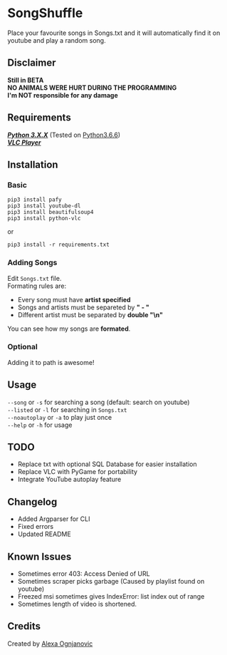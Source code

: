 # SongShuffle
Place your favourite songs in Songs.txt and it will automatically find it on youtube and play a random song.
## Disclaimer
**Still in BETA**<br/>
**NO ANIMALS WERE HURT DURING THE PROGRAMMING**<br/>
**I'm NOT responsible for any damage**
## Requirements
_**[Python 3.X.X](https://www.python.org/downloads/release/python-372/)**_ (Tested on [Python3.6.6](https://www.python.org/downloads/release/python-366/))<br />
_**[VLC Player](https://www.videolan.org/vlc/download-windows.html)**_
## Installation
### Basic
```
pip3 install pafy
pip3 install youtube-dl
pip3 install beautifulsoup4
pip3 install python-vlc
```
or
```
pip3 install -r requirements.txt
```
### Adding Songs
Edit `Songs.txt` file.<br/>
Formating rules are:
- Every song must have **artist specified**
- Songs and artists must be separeted by **" - "**
- Different artist must be separated by **double "\n"**<br/>

You can see how my songs are **formated**.
### Optional
Adding it to path is awesome!

## Usage
`--song` or `-s` for searching a song (default: search on youtube)<br />
`--listed` or `-l` for searching in `Songs.txt`<br />
`--noautoplay` or `-a` to play just once<br />
`--help` or `-h` for usage
## TODO
- Replace txt with optional SQL Database for easier installation
- Replace VLC with PyGame for portability
- Integrate YouTube autoplay feature
## Changelog
- Added Argparser for CLI
- Fixed errors
- Updated README
## Known Issues
- Sometimes error 403: Access Denied of URL
- Sometimes scraper picks garbage (Caused by playlist found on youtube)
- Freezed msi sometimes gives IndexError: list index out of range
- Sometimes length of video is shortened.
## Credits
Created by [Alexa Ognjanovic](https://www.github.com/proalexa/)

